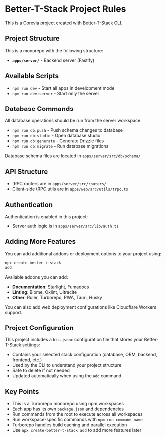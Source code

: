 # Better-T-Stack Project Rules

This is a Corevia project created with Better-T-Stack CLI.

## Project Structure

This is a monorepo with the following structure:


- **`apps/server/`** - Backend server (Fastify)


## Available Scripts

- `npm run dev` - Start all apps in development mode
- `npm run dev:server` - Start only the server

## Database Commands

All database operations should be run from the server workspace:

- `npm run db:push` - Push schema changes to database
- `npm run db:studio` - Open database studio
- `npm run db:generate` - Generate Drizzle files
- `npm run db:migrate` - Run database migrations

Database schema files are located in `apps/server/src/db/schema/`

## API Structure

- tRPC routers are in `apps/server/src/routers/`
- Client-side tRPC utils are in `apps/web/src/utils/trpc.ts`

## Authentication

Authentication is enabled in this project:
- Server auth logic is in `apps/server/src/lib/auth.ts`

## Adding More Features

You can add additional addons or deployment options to your project using:

```bash
npx create-better-t-stack
add
```

Available addons you can add:
- **Documentation**: Starlight, Fumadocs
- **Linting**: Biome, Oxlint, Ultracite
- **Other**: Ruler, Turborepo, PWA, Tauri, Husky

You can also add web deployment configurations like Cloudflare Workers support.

## Project Configuration

This project includes a `bts.jsonc` configuration file that stores your Better-T-Stack settings:

- Contains your selected stack configuration (database, ORM, backend, frontend, etc.)
- Used by the CLI to understand your project structure
- Safe to delete if not needed
- Updated automatically when using the `add` command

## Key Points

- This is a Turborepo monorepo using npm workspaces
- Each app has its own `package.json` and dependencies
- Run commands from the root to execute across all workspaces
- Run workspace-specific commands with `npm run command-name`
- Turborepo handles build caching and parallel execution
- Use `npx
create-better-t-stack add` to add more features later
